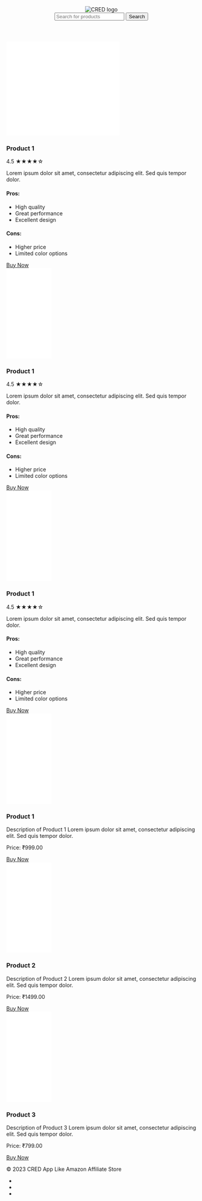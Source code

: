 <html lang="en">

  <head>
    <meta charset="UTF-8">
    <meta name="viewport" content="width=device-width, initial-scale=1.0">
    <title>Amazon product recommender gpt</title>
    <link rel="stylesheet" href="style.css">
  </head>

  <body class="dark-theme">
    <header class="cred-header">
      <div class="cred-header-container">
        <div class="cred-logo">
          <img src="cred-logo-white.png" alt="CRED logo">
        </div>
        <div class="cred-search-bar">
          <input type="search" placeholder="Search for products" class="dark-input">
          <button type="submit" class="dark-button">Search</button>
        </div>
      </div>
    </header>
    <main class="cred-main">
      <div class="cred-product-list">
        <div class="cred-product-card">
          <iframe src="//c.amazon-adsystem.com/aax2/assoc_lra.html?tag=megha1706-21&amp;c=100&amp;src=302&amp;sz=300x250" width="300" height="250" scrolling="no" border="0" marginwidth="0" style="border:none;" frameborder="0"></iframe>
          <div class="product-details">
            <h3>Product 1</h3>
            <div class="product-review">
              <div class="product-rating">
                <span class="rating">4.5</span>
                <span class="stars">&#9733;&#9733;&#9733;&#9733;&#9734;</span>
              </div>
              <p class="review-text">Lorem ipsum dolor sit amet, consectetur adipiscing elit. Sed quis tempor dolor.</p>
              <h4>Pros:</h4>
              <ul class="pros">
                <li>High quality</li>
                <li>Great performance</li>
                <li>Excellent design</li>
              </ul>
              <h4>Cons:</h4>
              <ul class="cons">
                <li>Higher price</li>
                <li>Limited color options</li>
              </ul>
              <a href="#" class="dark-button">Buy Now</a>
            </div>
          </div>
        </div>
        <div class="cred-product-card">
          <iframe sandbox="allow-popups allow-scripts allow-modals allow-forms allow-same-origin" style="width:120px;height:240px;" marginwidth="0" marginheight="0" scrolling="no" frameborder="0" src="//ws-in.amazon-adsystem.com/widgets/q?ServiceVersion=20070822&OneJS=1&Operation=GetAdHtml&MarketPlace=IN&source=ss&ref=as_ss_li_til&ad_type=product_link&tracking_id=megha1706-21&language=en_IN&marketplace=amazon&region=IN&placement=B08J4NMBL2&asins=B08J4NMBL2&linkId=b750d1065ea0fcb5733968d891f444ed&show_border=true&link_opens_in_new_window=true"></iframe>
          <div class="product-details">
            <h3>Product 1</h3>
            <div class="product-review">
              <div class="product-rating">
                <span class="rating">4.5</span>
                <span class="stars">&#9733;&#9733;&#9733;&#9733;&#9734;</span>
              </div>
              <p class="review-text">Lorem ipsum dolor sit amet, consectetur adipiscing elit. Sed quis tempor dolor.</p>
              <h4>Pros:</h4>
              <ul class="pros">
                <li>High quality</li>
                <li>Great performance</li>
                <li>Excellent design</li>
              </ul>
              <h4>Cons:</h4>
              <ul class="cons">
                <li>Higher price</li>
                <li>Limited color options</li>
              </ul>
              <a href="#" class="dark-button">Buy Now</a>
            </div>
          </div>
        </div>
        <div class="cred-product-card">
          <iframe sandbox="allow-popups allow-scripts allow-modals allow-forms allow-same-origin" style="width:120px;height:240px;" marginwidth="0" marginheight="0" scrolling="no" frameborder="0" src="//ws-in.amazon-adsystem.com/widgets/q?ServiceVersion=20070822&OneJS=1&Operation=GetAdHtml&MarketPlace=IN&source=ss&ref=as_ss_li_til&ad_type=product_link&tracking_id=megha1706-21&language=en_IN&marketplace=amazon&region=IN&placement=B0B11LJ69K&asins=B0B11LJ69K&linkId=21033db5677382c0eb4ab324018fce5c&show_border=true&link_opens_in_new_window=true"></iframe>
          <div class="product-details">
            <h3>Product 1</h3>
            <div class="product-review">
              <div class="product-rating">
                <span class="rating">4.5</span>
                <span class="stars">&#9733;&#9733;&#9733;&#9733;&#9734;</span>
              </div>
              <p class="review-text">Lorem ipsum dolor sit amet, consectetur adipiscing elit. Sed quis tempor dolor.</p>
              <h4>Pros:</h4>
              <ul class="pros">
                <li>High quality</li>
                <li>Great performance</li>
                <li>Excellent design</li>
              </ul>
              <h4>Cons:</h4>
              <ul class="cons">
                <li>Higher price</li>
                <li>Limited color options</li>
              </ul>
              <a href="#" class="dark-button">Buy Now</a>
            </div>
          </div>
        </div>
        <div class="cred-product-card">
          <iframe sandbox="allow-popups allow-scripts allow-modals allow-forms allow-same-origin" style="width:120px;height:240px;" marginwidth="0" marginheight="0" scrolling="no" frameborder="0" src="//ws-in.amazon-adsystem.com/widgets/q?ServiceVersion=20070822&OneJS=1&Operation=GetAdHtml&MarketPlace=IN&source=ss&ref=as_ss_li_til&ad_type=product_link&tracking_id=megha1706-21&language=en_IN&marketplace=amazon&region=IN&placement=B0CB49BY93&asins=B0CB49BY93&linkId=c1a9a2b0a81737d0f4aae564ccf6408a&show_border=true&link_opens_in_new_window=true"></iframe>
          <h3>Product 1</h3>
          <p>Description of Product 1 Lorem ipsum dolor sit amet, consectetur adipiscing elit. Sed quis tempor dolor.</p>
          <p>Price: ₹999.00</p>
          <a href="#" class="dark-button">Buy Now</a>
        </div>
        <div class="cred-product-card">
          <iframe sandbox="allow-popups allow-scripts allow-modals allow-forms allow-same-origin" style="width:120px;height:240px;" marginwidth="0" marginheight="0" scrolling="no" frameborder="0" src="//ws-in.amazon-adsystem.com/widgets/q?ServiceVersion=20070822&OneJS=1&Operation=GetAdHtml&MarketPlace=IN&source=ss&ref=as_ss_li_til&ad_type=product_link&tracking_id=megha1706-21&language=en_IN&marketplace=amazon&region=IN&placement=B0BMPPSLHZ&asins=B0BMPPSLHZ&linkId=3501565615debcc55110aafdbd98f841&show_border=true&link_opens_in_new_window=true"></iframe>
          <h3>Product 2</h3>
          <p>Description of Product 2 Lorem ipsum dolor sit amet, consectetur adipiscing elit. Sed quis tempor dolor.</p>
          <p>Price: ₹1499.00</p>
          <a href="#" class="dark-button">Buy Now</a>
        </div>
        <div class="cred-product-card">
          <iframe sandbox="allow-popups allow-scripts allow-modals allow-forms allow-same-origin" style="width:120px;height:240px;" marginwidth="0" marginheight="0" scrolling="no" frameborder="0" src="//ws-in.amazon-adsystem.com/widgets/q?ServiceVersion=20070822&OneJS=1&Operation=GetAdHtml&MarketPlace=IN&source=ss&ref=as_ss_li_til&ad_type=product_link&tracking_id=megha1706-21&language=en_IN&marketplace=amazon&region=IN&placement=B0B71N6BSJ&asins=B0B71N6BSJ&linkId=c04d9d104f64d347cf8f856457eeafde&show_border=true&link_opens_in_new_window=true"></iframe>
          <h3>Product 3</h3>
          <p>Description of Product 3 Lorem ipsum dolor sit amet, consectetur adipiscing elit. Sed quis tempor dolor.</p>
          <p>Price: ₹799.00</p>
          <a href="#" class="dark-button">Buy Now</a>
        </div>
      </div>
    </main>
    <footer class="cred-footer">
      <div class="cred-footer-container">
        <p>&copy; 2023 CRED App Like Amazon Affiliate Store</p>
        <ul class="cred-social-media">
          <li><a href="#"><i class="fa-brands fa-facebook-f"></i></a></li>
          <li><a href="#"><i class="fa-brands fa-twitter"></i></a></li>
          <li><a href="#"><i class="fa-brands fa-instagram"></i></a></li>
        </ul>
      </div>
    </footer>
  </body>

</html>
